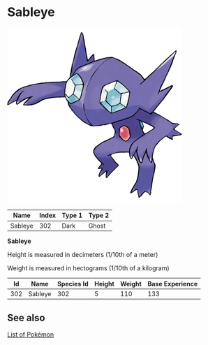 # Sableye


![Sableye](images/302.png)

| **Name** | **Index** | **Type 1** | **Type 2** |
|----|----|----|----|
| Sableye | 302 | Dark | Ghost  |

**Sableye** 


Height is measured in decimeters (1/10th of a meter)

Weight is measured in hectograms (1/10th of a kilogram)

| **Id** | **Name** | **Species Id** | **Height** | **Weight** | **Base Experience** |
|--------|----------|----------------|------------|------------|---------------------|
| 302 | Sableye | 302 | 5 | 110 | 133 |


## See also

[List of Pokémon](../pokemon.md)

